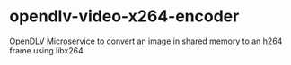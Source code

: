 # opendlv-video-x264-encoder
OpenDLV Microservice to convert an image in shared memory to an h264 frame using libx264
